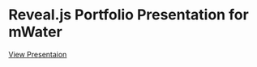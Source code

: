 Reveal.js Portfolio Presentation for mWater
=================


[View Presentaion](http://mwaterslides.azurewebsites.net/)
